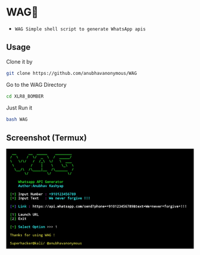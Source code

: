 # WAG👑
* `WAG Simple shell script to generate WhatsApp apis`

## Usage
Clone it by
```bash
git clone https://github.com/anubhavanonymous/WAG
```
Go to the WAG Directory
```bash
cd XLR8_BOMBER
```
Just Run it
```bash
bash WAG
```

## Screenshot (Termux)

<img src="IMG_20210318_152422.jpg"><br>
